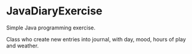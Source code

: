 # JavaDiaryExercise
Simple Java programming exercise. 

Class who create new entries into journal, with day, mood, hours of play and weather.
